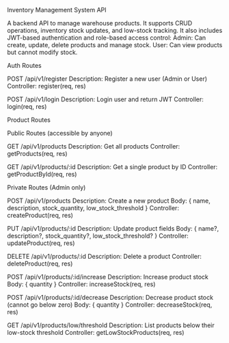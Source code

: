 Inventory Management System API

A backend API to manage warehouse products.
It supports CRUD operations, inventory stock updates, and low-stock tracking.
It also includes JWT-based authentication and role-based access control:
Admin: Can create, update, delete products and manage stock.
User: Can view products but cannot modify stock.

Auth Routes

POST /api/v1/register
Description: Register a new user (Admin or User)
Controller: register(req, res)

POST /api/v1/login
Description: Login user and return JWT
Controller: login(req, res)

Product Routes

Public Routes (accessible by anyone)

GET /api/v1/products
Description: Get all products
Controller: getProducts(req, res)

GET /api/v1/products/:id
Description: Get a single product by ID
Controller: getProductById(req, res)

Private Routes (Admin only)

POST /api/v1/products
Description: Create a new product
Body: { name, description, stock_quantity, low_stock_threshold }
Controller: createProduct(req, res)

PUT /api/v1/products/:id
Description: Update product fields
Body: { name?, description?, stock_quantity?, low_stock_threshold? }
Controller: updateProduct(req, res)

DELETE /api/v1/products/:id
Description: Delete a product
Controller: deleteProduct(req, res)

POST /api/v1/products/:id/increase
Description: Increase product stock
Body: { quantity }
Controller: increaseStock(req, res)

POST /api/v1/products/:id/decrease
Description: Decrease product stock (cannot go below zero)
Body: { quantity }
Controller: decreaseStock(req, res)

GET /api/v1/products/low/threshold
Description: List products below their low-stock threshold
Controller: getLowStockProducts(req, res)

